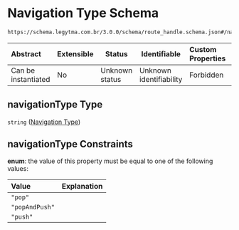 # Navigation Type Schema

```txt
https://schema.legytma.com.br/3.0.0/schema/route_handle.schema.json#/navigationType
```




| Abstract            | Extensible | Status         | Identifiable            | Custom Properties | Additional Properties | Access Restrictions | Defined In                                                                              |
| :------------------ | ---------- | -------------- | ----------------------- | :---------------- | --------------------- | ------------------- | --------------------------------------------------------------------------------------- |
| Can be instantiated | No         | Unknown status | Unknown identifiability | Forbidden         | Allowed               | none                | [route_handle.schema.json\*](../schema/route_handle.schema.json) |

## navigationType Type

`string` ([Navigation Type](route_handle-navigation-type.md))

## navigationType Constraints

**enum**: the value of this property must be equal to one of the following values:

| Value          | Explanation |
| :------------- | ----------- |
| `"pop"`        |             |
| `"popAndPush"` |             |
| `"push"`       |             |
